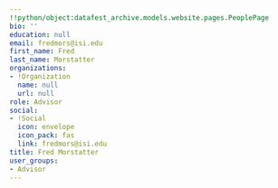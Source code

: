 ```yaml
---
!!python/object:datafest_archive.models.website.pages.PeoplePage
bio: ''
education: null
email: fredmors@isi.edu
first_name: Fred
last_name: Morstatter
organizations:
- !Organization
  name: null
  url: null
role: Advisor
social:
- !Social
  icon: envelope
  icon_pack: fas
  link: fredmors@isi.edu
title: Fred Morstatter
user_groups:
- Advisor
---
```


    